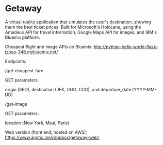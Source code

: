 # Getaway

A virtual reality application that simulates the user's destination, showing them the best ticket prices. Built for Microsoft's HoloLens, using the Amadeus API for travel information, Google Maps API for images, and IBM's Bluemix platform.

Cheapest flight and image APIs on Bluemix: http://python-hello-world-flask-jzbao-348.mybluemix.net/

Endpoints:

/get-cheapest-fare

GET parameters:

origin (SFO), destination (JFK, OGG, CDG), and departure_date (YYYY-MM-DD)

/get-image

GET parameters:

location (New York, Maui, Paris)

Web version (front end; hosted on AWS): https://www.apptic.me/dropbox/getaway-web/
